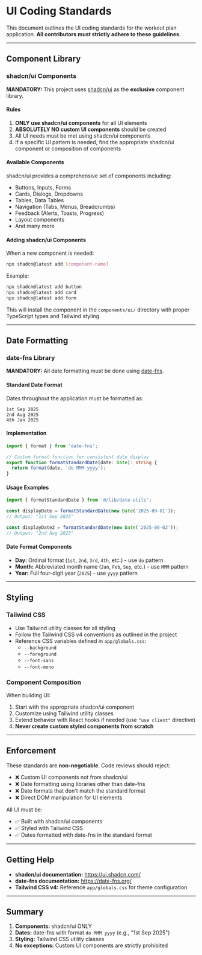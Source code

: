 # UI Coding Standards

This document outlines the UI coding standards for the workout plan application. **All contributors must strictly adhere to these guidelines.**

---

## Component Library

### shadcn/ui Components

**MANDATORY:** This project uses [shadcn/ui](https://ui.shadcn.com/) as the **exclusive** component library.

#### Rules

1. **ONLY use shadcn/ui components** for all UI elements
2. **ABSOLUTELY NO custom UI components** should be created
3. All UI needs must be met using shadcn/ui components
4. If a specific UI pattern is needed, find the appropriate shadcn/ui component or composition of components

#### Available Components

shadcn/ui provides a comprehensive set of components including:
- Buttons, Inputs, Forms
- Cards, Dialogs, Dropdowns
- Tables, Data Tables
- Navigation (Tabs, Menus, Breadcrumbs)
- Feedback (Alerts, Toasts, Progress)
- Layout components
- And many more

#### Adding shadcn/ui Components

When a new component is needed:

```bash
npx shadcn@latest add [component-name]
```

Example:
```bash
npx shadcn@latest add button
npx shadcn@latest add card
npx shadcn@latest add form
```

This will install the component in the `components/ui/` directory with proper TypeScript types and Tailwind styling.

---

## Date Formatting

### date-fns Library

**MANDATORY:** All date formatting must be done using [date-fns](https://date-fns.org/).

#### Standard Date Format

Dates throughout the application must be formatted as:

```
1st Sep 2025
2nd Aug 2025
4th Jan 2025
```

#### Implementation

```typescript
import { format } from 'date-fns';

// Custom format function for consistent date display
export function formatStandardDate(date: Date): string {
  return format(date, 'do MMM yyyy');
}
```

#### Usage Examples

```typescript
import { formatStandardDate } from '@/lib/date-utils';

const displayDate = formatStandardDate(new Date('2025-09-01'));
// Output: "1st Sep 2025"

const displayDate2 = formatStandardDate(new Date('2025-08-02'));
// Output: "2nd Aug 2025"
```

#### Date Format Components

- **Day:** Ordinal format (`1st`, `2nd`, `3rd`, `4th`, etc.) - use `do` pattern
- **Month:** Abbreviated month name (`Jan`, `Feb`, `Sep`, etc.) - use `MMM` pattern
- **Year:** Full four-digit year (`2025`) - use `yyyy` pattern

---

## Styling

### Tailwind CSS

- Use Tailwind utility classes for all styling
- Follow the Tailwind CSS v4 conventions as outlined in the project
- Reference CSS variables defined in `app/globals.css`:
  - `--background`
  - `--foreground`
  - `--font-sans`
  - `--font-mono`

### Component Composition

When building UI:
1. Start with the appropriate shadcn/ui component
2. Customize using Tailwind utility classes
3. Extend behavior with React hooks if needed (use `"use client"` directive)
4. **Never create custom styled components from scratch**

---

## Enforcement

These standards are **non-negotiable**. Code reviews should reject:
- ❌ Custom UI components not from shadcn/ui
- ❌ Date formatting using libraries other than date-fns
- ❌ Date formats that don't match the standard format
- ❌ Direct DOM manipulation for UI elements

All UI must be:
- ✅ Built with shadcn/ui components
- ✅ Styled with Tailwind CSS
- ✅ Dates formatted with date-fns in the standard format

---

## Getting Help

- **shadcn/ui documentation:** https://ui.shadcn.com/
- **date-fns documentation:** https://date-fns.org/
- **Tailwind CSS v4:** Reference `app/globals.css` for theme configuration

---

## Summary

1. **Components:** shadcn/ui ONLY
2. **Dates:** date-fns with format `do MMM yyyy` (e.g., "1st Sep 2025")
3. **Styling:** Tailwind CSS utility classes
4. **No exceptions:** Custom UI components are strictly prohibited
